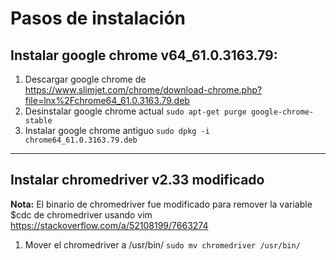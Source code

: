 # Pasos de instalación #

## Instalar google chrome v64_61.0.3163.79: ##

1. Descargar google chrome de https://www.slimjet.com/chrome/download-chrome.php?file=lnx%2Fchrome64_61.0.3163.79.deb
2. Desinstalar google chrome actual `sudo apt-get purge google-chrome-stable` 
3. Instalar google chrome antiguo `sudo dpkg -i chrome64_61.0.3163.79.deb`

- - - -

## Instalar chromedriver v2.33 modificado ##

__Nota:__ El binario de chromedriver fue modificado para remover la variable 
$cdc de chromedriver usando vim https://stackoverflow.com/a/52108199/7663274

1. Mover el chromedriver a /usr/bin/ `sudo mv chromedriver /usr/bin/`